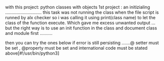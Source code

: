 with this project:
python classes with objects
1st project : an initizialing
.............................
this task was not running the class when the file script is runned by alx checker so i was calling it using print(class name) to let the class of the function execute. Which gave me excess unwanted output
... but the right way is to use an init function in the class and document class and module first
..........

then you can try the ones below if error is still persisting
.......@ setter must be set , @property must be set and international code must be stated above[#!/usr/bin/python3]
